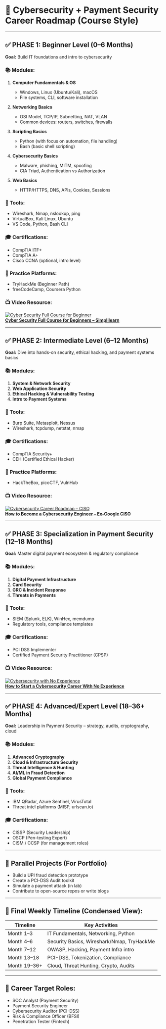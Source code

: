 
# 🔰 Cybersecurity + Payment Security Career Roadmap (Course Style)

---

## ✅ PHASE 1: Beginner Level (0–6 Months)

**Goal:** Build IT foundations and intro to cybersecurity

### 📚 Modules:

1. **Computer Fundamentals & OS**
   - Windows, Linux (Ubuntu/Kali), macOS
   - File systems, CLI, software installation

2. **Networking Basics**
   - OSI Model, TCP/IP, Subnetting, NAT, VLAN
   - Common devices: routers, switches, firewalls

3. **Scripting Basics**
   - Python (with focus on automation, file handling)
   - Bash (basic shell scripting)

4. **Cybersecurity Basics**
   - Malware, phishing, MITM, spoofing
   - CIA Triad, Authentication vs Authorization

5. **Web Basics**
   - HTTP/HTTPS, DNS, APIs, Cookies, Sessions

### 🧰 Tools:
- Wireshark, Nmap, nslookup, ping
- VirtualBox, Kali Linux, Ubuntu
- VS Code, Python, Bash CLI

### 🎓 Certifications:
- CompTIA ITF+
- CompTIA A+
- Cisco CCNA (optional, intro level)

### 🧪 Practice Platforms:
- TryHackMe (Beginner Path)
- freeCodeCamp, Coursera Python

### 📺 Video Resource:
[![Cyber Security Full Course for Beginner](https://img.youtube.com/vi/FARSxWjlPkk/0.jpg)](https://www.youtube.com/watch?v=FARSxWjlPkk)  
**[Cyber Security Full Course for Beginners – Simplilearn](https://www.youtube.com/watch?v=FARSxWjlPkk)**

---

## ✅ PHASE 2: Intermediate Level (6–12 Months)

**Goal:** Dive into hands-on security, ethical hacking, and payment systems basics

### 📚 Modules:

1. **System & Network Security**
2. **Web Application Security**
3. **Ethical Hacking & Vulnerability Testing**
4. **Intro to Payment Systems**

### 🧰 Tools:
- Burp Suite, Metasploit, Nessus
- Wireshark, tcpdump, netstat, nmap

### 🎓 Certifications:
- CompTIA Security+
- CEH (Certified Ethical Hacker)

### 🧪 Practice Platforms:
- HackTheBox, picoCTF, VulnHub

### 📺 Video Resource:
[![Cybersecurity Career Roadmap – CISO](https://img.youtube.com/vi/lpa8uy4DyMo/0.jpg)](https://www.youtube.com/watch?v=lpa8uy4DyMo)  
**[How to Become a Cybersecurity Engineer – Ex-Google CISO](https://www.youtube.com/watch?v=lpa8uy4DyMo)**

---

## ✅ PHASE 3: Specialization in Payment Security (12–18 Months)

**Goal:** Master digital payment ecosystem & regulatory compliance

### 📚 Modules:

1. **Digital Payment Infrastructure**
2. **Card Security**
3. **GRC & Incident Response**
4. **Threats in Payments**

### 🧰 Tools:
- SIEM (Splunk, ELK), WinHex, memdump
- Regulatory tools, compliance templates

### 🎓 Certifications:
- PCI DSS Implementer
- Certified Payment Security Practitioner (CPSP)

### 📺 Video Resource:
[![Cybersecurity with No Experience](https://img.youtube.com/vi/v3iUx2SNspY/0.jpg)](https://youtu.be/v3iUx2SNspY)  
**[How to Start a Cybersecurity Career With No Experience](https://youtu.be/v3iUx2SNspY)**

---

## ✅ PHASE 4: Advanced/Expert Level (18–36+ Months)

**Goal:** Leadership in Payment Security – strategy, audits, cryptography, cloud

### 📚 Modules:

1. **Advanced Cryptography**
2. **Cloud & Infrastructure Security**
3. **Threat Intelligence & Hunting**
4. **AI/ML in Fraud Detection**
5. **Global Payment Compliance**

### 🧰 Tools:
- IBM QRadar, Azure Sentinel, VirusTotal
- Threat intel platforms (MISP, urlscan.io)

### 🎓 Certifications:
- CISSP (Security Leadership)
- OSCP (Pen-testing Expert)
- CISM / CCSP (for management roles)

---

## 🔄 Parallel Projects (For Portfolio)

- Build a UPI fraud detection prototype
- Create a PCI-DSS Audit toolkit
- Simulate a payment attack (in lab)
- Contribute to open-source repos or write blogs

---

## 📌 Final Weekly Timeline (Condensed View):

| Timeline     | Key Activities                             |
| ------------ | ------------------------------------------ |
| Month 1–3    | IT Fundamentals, Networking, Python        |
| Month 4–6    | Security Basics, Wireshark/Nmap, TryHackMe |
| Month 7–12   | OWASP, Hacking, Payment Infra intro        |
| Month 13–18  | PCI-DSS, Tokenization, Compliance          |
| Month 19–36+ | Cloud, Threat Hunting, Crypto, Audits      |

---

## 🏁 Career Target Roles:

- SOC Analyst (Payment Security)
- Payment Security Engineer
- Cybersecurity Auditor (PCI-DSS)
- Risk & Compliance Officer (BFSI)
- Penetration Tester (Fintech)
